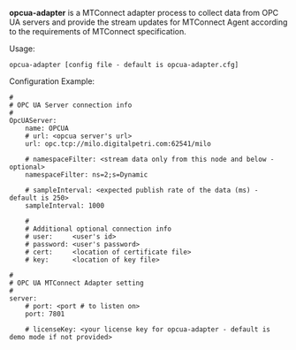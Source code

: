 **opcua-adapter** is a MTConnect adapter process to collect data from OPC UA servers and provide the stream updates for MTConnect Agent according to the requirements of MTConnect specification. 

Usage:
```
opcua-adapter [config file - default is opcua-adapter.cfg]
```

Configuration Example:
```
#
# OPC UA Server connection info
#
OpcUAServer:
    name: OPCUA
    # url: <opcua server's url>
    url: opc.tcp://milo.digitalpetri.com:62541/milo

    # namespaceFilter: <stream data only from this node and below - optional>
    namespaceFilter: ns=2;s=Dynamic

    # sampleInterval: <expected publish rate of the data (ms) - default is 250>
    sampleInterval: 1000

    #
    # Additional optional connection info
    # user:     <user's id>
    # password: <user's password>
    # cert:     <location of certificate file>
    # key:      <location of key file>

#
# OPC UA MTConnect Adapter setting
#
server:
    # port: <port # to listen on>
    port: 7801

    # licenseKey: <your license key for opcua-adapter - default is demo mode if not provided>


```
